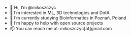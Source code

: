 - 👋 Hi, I’m @mikoszczyc
- 👀 I’m interested in ML, 3D technologies and DotA
- 🌱 I’m currently studying Bioinformatics in Poznań, Poland
- 💞️ I’m happy to help with open source projects
- 📫 You can reach me at: mikoszczyc[at]gmail.com

<!---
mikoszczyc/mikoszczyc is a ✨ special ✨ repository because its `README.md` (this file) appears on your GitHub profile.
You can click the Preview link to take a look at your changes.
--->
